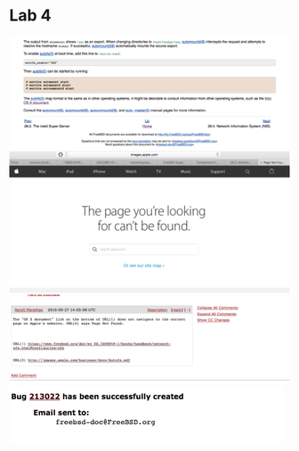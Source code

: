 # Lab 4

![bugreport1](/images/lab4-images/bug1.png)
![bugreport2](/images/lab4-images/bug2.png)
![bugreport3](/images/lab4-images/bug3.png)
![bugreport4](/images/lab4-images/bug4.png)
